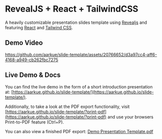 # RevealJS + React + TailwindCSS

A heavily customizable presentation slides template using [Revealjs](https://revealjs.com/) and featuring [React](https://react.dev) and [Tailwind CSS](https://tailwindcss.com).

## Demo Video

https://github.com/aarkue/slide-template/assets/20766652/d3a97cc4-aff6-4168-a949-cb262fbc7275

## Live Demo & Docs

You can find the live demo in the form of a short introduction presentation at: [https://aarkue.github.io/slide-template/](https://aarkue.github.io/slide-template/).

Additionally, to take a look at the PDF export functionality, visit [https://aarkue.github.io/slide-template/?print-pdf](https://aarkue.github.io/slide-template/?print-pdf) and use your browsers Print-to-PDF feature (Ctrl+P).

You can also view a finished PDF export:
[Demo Presentation Template.pdf](https://github.com/aarkue/slide-template/files/13401093/Demo.Presentation.Template.pdf)

